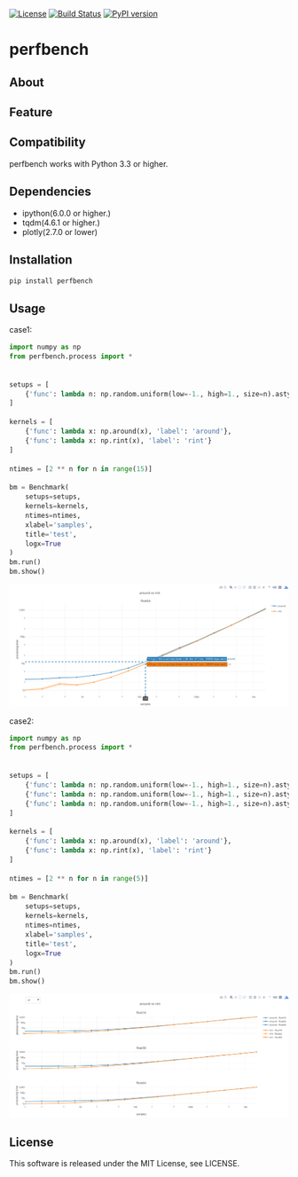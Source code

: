 [![License](https://img.shields.io/badge/license-MIT-brightgreen.svg)](https://github.com/Hasenpfote/fpq/blob/master/LICENSE)
[![Build Status](https://travis-ci.org/Hasenpfote/perfbench.svg?branch=master)](https://travis-ci.org/Hasenpfote/perfbench)
[![PyPI version](https://badge.fury.io/py/perfbench.svg)](https://badge.fury.io/py/perfbench)

perfbench
=========

## About

## Feature

## Compatibility
perfbench works with Python 3.3 or higher.

## Dependencies
* ipython(6.0.0 or higher.)
* tqdm(4.6.1 or higher.)
* plotly(2.7.0 or lower)

## Installation
```
pip install perfbench
```

## Usage
case1:
```python
import numpy as np
from perfbench.process import *


setups = [
    {'func': lambda n: np.random.uniform(low=-1., high=1., size=n).astype(np.float64), 'title': 'float64'}
]

kernels = [
    {'func': lambda x: np.around(x), 'label': 'around'},
    {'func': lambda x: np.rint(x), 'label': 'rint'}
]

ntimes = [2 ** n for n in range(15)]

bm = Benchmark(
    setups=setups,
    kernels=kernels,
    ntimes=ntimes,
    xlabel='samples',
    title='test',
    logx=True
)
bm.run()
bm.show()
```
![plot1](https://raw.githubusercontent.com/Hasenpfote/perfbench/master/docs/plot1.png)


case2:
```python
import numpy as np
from perfbench.process import *


setups = [
    {'func': lambda n: np.random.uniform(low=-1., high=1., size=n).astype(np.float16), 'title': 'float16'},
    {'func': lambda n: np.random.uniform(low=-1., high=1., size=n).astype(np.float32), 'title': 'float32'},
    {'func': lambda n: np.random.uniform(low=-1., high=1., size=n).astype(np.float64), 'title': 'float64'}
]

kernels = [
    {'func': lambda x: np.around(x), 'label': 'around'},
    {'func': lambda x: np.rint(x), 'label': 'rint'}
]

ntimes = [2 ** n for n in range(5)]

bm = Benchmark(
    setups=setups,
    kernels=kernels,
    ntimes=ntimes,
    xlabel='samples',
    title='test',
    logx=True
)
bm.run()
bm.show()
```
![plot2](https://raw.githubusercontent.com/Hasenpfote/perfbench/master/docs/plot2.png)

## License
This software is released under the MIT License, see LICENSE.
